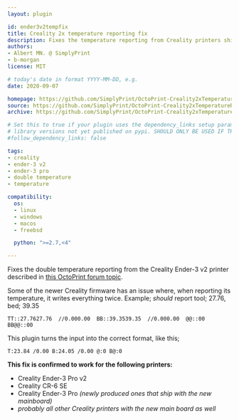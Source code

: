 ```yaml
---
layout: plugin

id: ender3v2tempfix
title: Creality 2x temperature reporting fix
description: Fixes the temperature reporting from Creality printers shipped with the new mainboard (new Ender-3 Pro's, Ender-3 Pro v2, CR-6 SE & possibly more)
authors:
- Albert MN. @ SimplyPrint
- b-morgan
license: MIT

# today's date in format YYYY-MM-DD, e.g.
date: 2020-09-07

homepage: https://github.com/SimplyPrint/OctoPrint-Creality2xTemperatureReportingFix
source: https://github.com/SimplyPrint/OctoPrint-Creality2xTemperatureReportingFix
archive: https://github.com/SimplyPrint/OctoPrint-Creality2xTemperatureReportingFix/archive/master.zip

# Set this to true if your plugin uses the dependency_links setup parameter to include
# library versions not yet published on pypi. SHOULD ONLY BE USED IF THERE IS NO OTHER OPTION!
#follow_dependency_links: false

tags:
- creality
- ender-3 v2
- ender-3 pro
- double temperature
- temperature

compatibility:
  os:
  - linux
  - windows
  - macos
  - freebsd

  python: ">=2.7,<4"

---
```


Fixes the double temperature reporting from the Creality Ender-3 v2 printer described in [this OctoPrint forum topic](https://community.octoprint.org/t/octoprint-doesnt-show-a-temperature-graph-for-my-creality-printer/23901).

Some of the newer Creality firmware has an issue where, when reporting its temperature, it writes everything twice.
Example; _should_ report tool; 27.76, bed; 39.35
```
TT::27.7627.76  //0.000.00  BB::39.3539.35  //0.000.00  @@::00  BB@@::00
```

This plugin turns the input into the correct format, like this;
```
T:23.84 /0.00 B:24.05 /0.00 @:0 B@:0
```


**This fix is confirmed to work for the following printers:**
- Creality Ender-3 Pro v2
- Creality CR-6 SE
- Creality Ender-3 Pro _(newly produced ones that ship with the new mainboard)_
- _probably all other Creality printers with the new main board as well_

